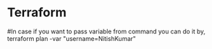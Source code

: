 # Terraform

<!-- 3Variable.tf -->
#In case if you want to pass variable from command you can do it by,
terraform plan -var "username=NitishKumar"
